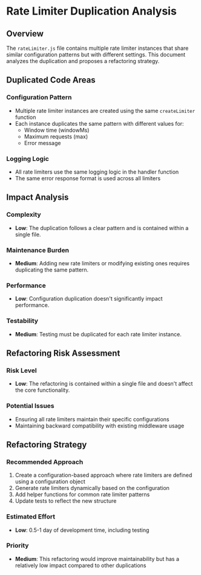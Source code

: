 # Rate Limiter Duplication Analysis

## Overview

The `rateLimiter.js` file contains multiple rate limiter instances that share similar configuration patterns but with different settings. This document analyzes the duplication and proposes a refactoring strategy.

## Duplicated Code Areas

### Configuration Pattern

- Multiple rate limiter instances are created using the same `createLimiter` function
- Each instance duplicates the same pattern with different values for:
  - Window time (windowMs)
  - Maximum requests (max)
  - Error message

### Logging Logic

- All rate limiters use the same logging logic in the handler function
- The same error response format is used across all limiters

## Impact Analysis

### Complexity

- **Low**: The duplication follows a clear pattern and is contained within a single file.

### Maintenance Burden

- **Medium**: Adding new rate limiters or modifying existing ones requires duplicating the same pattern.

### Performance

- **Low**: Configuration duplication doesn't significantly impact performance.

### Testability

- **Medium**: Testing must be duplicated for each rate limiter instance.

## Refactoring Risk Assessment

### Risk Level

- **Low**: The refactoring is contained within a single file and doesn't affect the core functionality.

### Potential Issues

- Ensuring all rate limiters maintain their specific configurations
- Maintaining backward compatibility with existing middleware usage

## Refactoring Strategy

### Recommended Approach

1. Create a configuration-based approach where rate limiters are defined using a configuration object
2. Generate rate limiters dynamically based on the configuration
3. Add helper functions for common rate limiter patterns
4. Update tests to reflect the new structure

### Estimated Effort

- **Low**: 0.5-1 day of development time, including testing

### Priority

- **Medium**: This refactoring would improve maintainability but has a relatively low impact compared to other duplications
